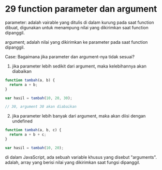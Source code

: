 # 29 function parameter dan argument

parameter:
adalah vairable yang ditulis di dalam kurung pada saat function dibuat, digunakan untuk menampung nilai yang dikirimkan saat function dipanggil.

argument;
adalah nilai yang dikirimkan ke parameter pada saat function dipanggil.

Case:
Bagaimana jika parameter dan argument-nya tidak sesuai?

1. jika parameter lebih sedikit dari argument, maka kelebihannya akan diabaikan
```javascript
function tambah(a, b) {
  return a + b;
}

var hasil = tambah(10, 20, 30);

// 30, argument 30 akan diabaikan
```

2. jika parameter lebih banyak dari argument, maka akan diisi dengan undefined
```javascript
function tambah(a, b, c) {
  return a + b + c;
}

var hasil = tambah(10, 20);
```

di dalam JavaScript, ada sebuah variable khusus yang disebut "arguments".
adalah, array yang berisi nilai yang dikirimkan saat fungsi dipanggil.
